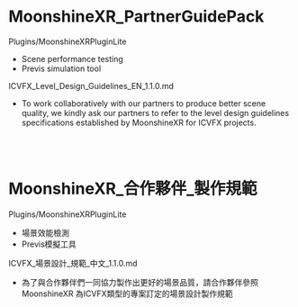# MoonshineXR_PartnerGuidePack

Plugins/MoonshineXRPluginLite
* Scene performance testing
* Previs simulation tool

ICVFX_Level_Design_Guidelines_EN_1.1.0.md
* To work collaboratively with our partners to produce better scene quality, we kindly ask our partners to refer to the level design guidelines specifications established by MoonshineXR for ICVFX projects.

<br>
<br>

# MoonshineXR_合作夥伴_製作規範

Plugins/MoonshineXRPluginLite
* 場景效能檢測
* Previs模擬工具

ICVFX_場景設計_規範_中文_1.1.0.md
* 為了與合作夥伴們一同協力製作出更好的場景品質，請合作夥伴參照 MoonshineXR 為ICVFX類型的專案訂定的場景設計製作規範
